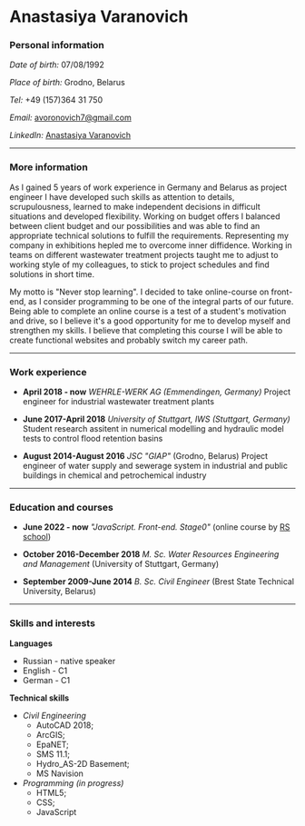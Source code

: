 # Anastasiya Varanovich

### Personal information

_Date of birth:_ 07/08/1992

_Place of birth:_ Grodno, Belarus

_Tel:_ +49 (157)364 31 750

_Email:_ avoronovich7@gmail.com

_LinkedIn:_ [Anastasiya Varanovich](https://www.linkedin.com/in/AnastasiyaVaranovich/)

***

### More information
As I gained 5 years of work experience in Germany and Belarus as project engineer I have developed such skills as attention to details, scrupulousness, learned to make independent decisions in difficult situations and developed flexibility. Working on budget offers I balanced between client budget and our possibilities and was able to find an appropriate technical solutions to fulfill the requirements. Representing my company in exhibitions hepled me to overcome inner diffidence. Working in teams on different wastewater treatment projects taught me to adjust to working style of my colleagues, to stick to project schedules and find solutions in short time.

My motto is "Never stop learning". I decided to take online-course on front-end, as I consider programming to be one of the integral parts of our future. Being able to complete an online course is a test of a student's motivation and drive, so I believe it's a good opportunity for me to develop myself and strengthen my skills. I believe that completing this course I will be able to create functional websites and probably switch my career path.

***
### Work experience
* **April 2018 - now**
*WEHRLE-WERK AG (Emmendingen, Germany)*
Project engineer for industrial wastewater treatment plants

* **June 2017-April 2018**
*University of Stuttgart, IWS (Stuttgart, Germany)*
Student research assitent in numerical modelling and hydraulic model tests to control flood retention basins

* **August 2014-August 2016**
*JSC "GIAP"* (Grodno, Belarus)
Project engineer of water supply and sewerage system in industrial and public buildings in chemical and petrochemical industry

***
### Education and courses
* **June 2022 - now**
*"JavaScript. Front-end. Stage0"* (online course by [RS school](https://rs.school/))

* **October 2016-December 2018**
*M. Sc. Water Resources Engineering and Management* (University of Stuttgart, Germany)

* **September 2009-June 2014**
*B. Sc. Civil Engineer* (Brest State Technical University, Belarus)

***
### Skills and interests
**Languages**
+ Russian - native speaker
+ English - C1
+ German - C1

**Technical skills**
* _Civil Engineering_
  + AutoCAD 2018;
  + ArcGIS;
  + EpaNET;
  + SMS 11.1;
  + Hydro_AS-2D Basement;
  + MS Navision
* _Programming (in progress)_
  + HTML5;
  + CSS;
  + JavaScript